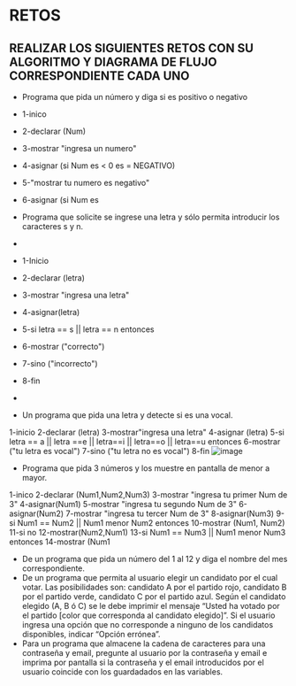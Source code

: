 # RETOS
## REALIZAR LOS SIGUIENTES RETOS CON SU ALGORITMO Y DIAGRAMA DE FLUJO CORRESPONDIENTE CADA UNO 

* Programa que pida un número y diga si es positivo o negativo
* 1-inico 
* 2-declarar (Num)
* 3-mostrar "ingresa un numero"
* 4-asignar (si Num es < 0 es = NEGATIVO)
* 5-"mostrar tu numero es negativo"
* 6-asignar (si Num es 

* Programa que solicite se ingrese una letra y sólo permita introducir los caracteres s y n.
* 
* 1-Inicio
* 2-declarar (letra)
* 3-mostrar "ingresa una letra"
* 4-asignar(letra)
* 5-si letra == s || letra == n entonces
* 6-mostrar ("correcto")
* 7-sino ("incorrecto")
* 8-fin
* 
* Un programa que pida una letra y detecte si es una vocal.

1-inicio
2-declarar (letra)
3-mostrar"ingresa una letra"
4-asignar (letra)
5-si letra == a || letra ==e || letra==i || letra==o || letra==u entonces
6-mostrar ("tu letra es vocal")
7-sino ("tu letra no es vocal")
8-fin
![image](https://user-images.githubusercontent.com/101749850/164306117-8b7d6700-3b5a-4a31-a0f8-7c9286d06656.png)


* Programa que pida 3 números y los muestre en pantalla de menor a mayor. 

1-inico
2-declarar (Num1,Num2,Num3)
3-mostrar "ingresa tu primer Num de 3"
4-asignar(Num1)
5-mostrar "ingresa tu segundo Num de 3"
6-asignar(Num2)
7-mostrar "ingresa tu tercer Num de 3"
8-asignar(Num3)
9-si Num1 == Num2 || Num1 menor Num2 entonces
10-mostrar (Num1, Num2)
11-si no 
12-mostrar(Num2,Num1)
13-si Num1 == Num3 || Num1 menor Num3 entonces
14-mostrar (Num1
* De un programa que pida un número del 1 al 12 y diga el nombre del mes correspondiente.
* De un programa que permita al usuario elegir un candidato por el cual votar. Las posibilidades son: candidato A por el partido rojo, candidato B por el partido verde, candidato C por el partido azul. Según el candidato elegido (A, B ó C) se le debe imprimir el mensaje “Usted ha votado por el partido [color que corresponda al candidato elegido]”. Si el usuario ingresa una opción que no corresponde a ninguno de los candidatos disponibles, indicar “Opción errónea”.
* Para un programa que almacene la cadena de caracteres para una contraseña y email, pregunte al usuario por la contraseña y email e imprima por pantalla si la contraseña y el email introducidos por el usuario coincide con los guardadados en las variables.
